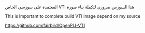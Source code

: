 المعتمدة على سورسي الخاص VTI هذا السورس ضروري لتكملة بناء صورة

This is Important to complete build VTI Image depend on my source

https://github.com/fairbird/OpenPLI-VTI
